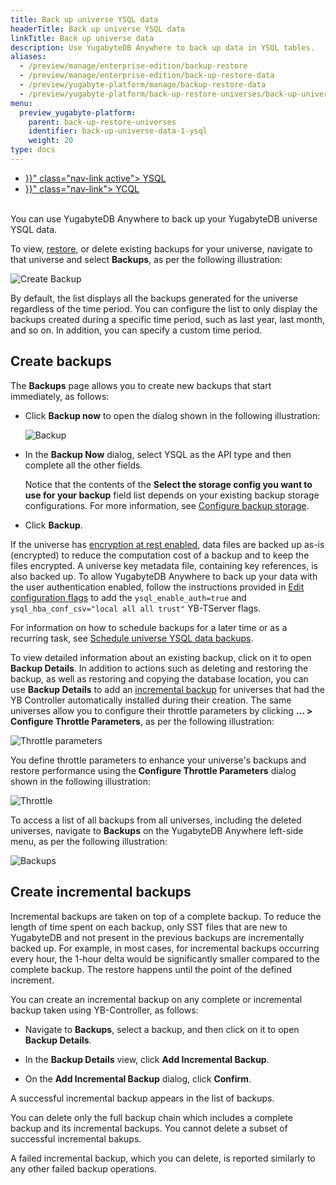 ```yaml
---
title: Back up universe YSQL data
headerTitle: Back up universe YSQL data
linkTitle: Back up universe data
description: Use YugabyteDB Anywhere to back up data in YSQL tables.
aliases:
  - /preview/manage/enterprise-edition/backup-restore
  - /preview/manage/enterprise-edition/back-up-restore-data
  - /preview/yugabyte-platform/manage/backup-restore-data
  - /preview/yugabyte-platform/back-up-restore-universes/back-up-universe-data/
menu:
  preview_yugabyte-platform:
    parent: back-up-restore-universes
    identifier: back-up-universe-data-1-ysql
    weight: 20
type: docs
---
```


<ul class="nav nav-tabs-alt nav-tabs-yb">

  <li >
    <a href="{{< relref "./ysql.md" >}}" class="nav-link active">
      <i class="icon-postgres" aria-hidden="true"></i>
      YSQL
    </a>
  </li>

  <li >
    <a href="{{< relref "./ycql.md" >}}" class="nav-link">
      <i class="icon-cassandra" aria-hidden="true"></i>
      YCQL
    </a>
  </li>

</ul>

<br>You can use YugabyteDB Anywhere to back up your YugabyteDB universe YSQL data.

To view, [restore](../../restore-universe-data/ysql/), or delete existing backups for your universe, navigate to that universe and select **Backups**, as per the following illustration:

![Create Backup](/images/yp/create-backup-new-ysql.png)

By default, the list displays all the backups generated for the universe regardless of the time period. You can configure the list to only display the backups created during a specific time period, such as last year,  last month, and so on. In addition, you can specify a custom time period.

## Create backups

The **Backups** page allows you to create new backups that start immediately, as follows:

- Click **Backup now** to open the dialog shown in the following illustration:<br>

  ![Backup](/images/yp/create-backup-new-2.png)

- In the **Backup Now** dialog, select YSQL as the API type and then complete all the other fields.

  Notice that the contents of the **Select the storage config you want to use for your backup** field list depends on your existing backup storage configurations. For more information, see [Configure backup storage](../../configure-backup-storage/).

- Click **Backup**.

If the universe has [encryption at rest enabled](../../../security/enable-encryption-at-rest), data files are backed up as-is (encrypted) to reduce the computation cost of a backup and to keep the files encrypted. A universe key metadata file, containing key references, is also backed up. To allow YugabyteDB Anywhere to back up your data with the user authentication enabled, follow the instructions provided in [Edit configuration flags](../../../manage-deployments/edit-config-flags) to add the `ysql_enable_auth=true` and `ysql_hba_conf_csv="local all all trust"` YB-TServer flags.

<!-- 

{{< note title="Note" >}}

Versions of YugabyteDB Anywhere prior to 2.11.2.0 do not support backups of YSQL databases that use `enum` types. To mitigate the issue, it is recommended that you use the `ysql_dump` utility in combination with the `/COPY` action as a workaround.

{{< /note >}}

-->

<!-- The preceding note should say 2.11.2.0. Careful with search and replace on version numbers! -->

For information on how to schedule backups for a later time or as a recurring task, see [Schedule universe YSQL data backups](../../schedule-data-backups/ysql/).

To view detailed information about an existing backup, click on it to open **Backup Details**. In addition to actions such as deleting and restoring the backup, as well as restoring and copying the database location, you can use **Backup Details** to add an [incremental backup](#create-incremental-backup) for universes that had the YB Controller automatically installed during their creation. The same universes allow you to configure their throttle parameters by clicking **... > Configure Throttle Parameters**, as per the following illustration:

![Throttle parameters](/images/yp/backup-throttle-config-button.png)

You define throttle parameters to enhance your universe's backups and restore performance using the **Configure Throttle Parameters** dialog shown in the following illustration:

![Throttle](/images/yp/backup-restore-throttle.png)

To access a list of all backups from all universes, including the deleted universes, navigate to **Backups** on the YugabyteDB Anywhere left-side menu, as per the following illustration:

![Backups](/images/yp/backups-list.png)

## Create incremental backups

Incremental backups are taken on top of a complete backup. To reduce the length of time spent on each backup, only SST files that are new to YugabyteDB and not present in the previous backups are incrementally backed up. For example, in most cases, for incremental backups occurring every hour, the 1-hour delta would be significantly smaller compared to the complete backup. The restore happens until the point of the defined increment.

You can create an incremental backup on any complete or incremental backup taken using YB-Controller, as follows:

- Navigate to **Backups**, select a backup, and then click on it to open **Backup Details**.

- In the  **Backup Details** view, click **Add Incremental Backup**.

- On the **Add Incremental Backup** dialog, click **Confirm**.


A successful incremental backup appears in the list of backups. 

You can delete only the full backup chain which includes a complete backup and its incremental backups. You cannot delete a subset of successful incremental bakups.

A failed incremental backup, which you can delete, is reported similarly to any other failed backup operations.